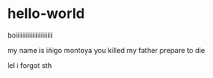 # hello-world
boiiiiiiiiiiiiiiiiiiiiii

my name is iñigo montoya you killed my father prepare to die

lel i forgot sth
